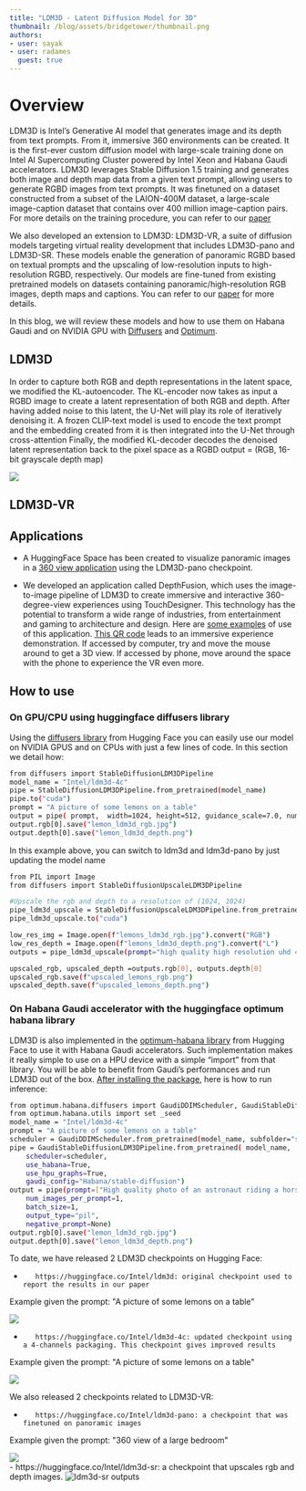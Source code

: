 ```yaml
---
title: "LDM3D - Latent Diffusion Model for 3D"
thumbnail: /blog/assets/bridgetower/thumbnail.png
authors:
- user: sayak
- user: radames
  guest: true
---
```


# Overview

<!-- {blog_metadata} -->
<!-- {authors} -->

LDM3D is Intel’s Generative AI model that generates image and its depth from text prompts. From it, immersive 360 environments can be created. It is the first-ever custom diffusion model with large-scale training done on Intel AI Supercomputing Cluster powered by Intel Xeon and Habana Gaudi accelerators.
LDM3D leverages Stable Diffusion 1.5 training and generates both image and depth map data from a given text prompt, allowing users to generate RGBD images from text prompts.
 It was finetuned on a dataset constructed from a subset of the LAION-400M dataset, a large-scale image-caption dataset that contains over 400 million image-caption pairs. For more details on the training procedure, you can refer to our [paper](https://arxiv.org/abs/2305.10853)

 We also developed an extension to LDM3D: LDM3D-VR, a suite of diffusion models targeting virtual reality development that includes LDM3D-pano and LDM3D-SR. These models enable the generation of panoramic RGBD based on textual prompts and the upscaling of low-resolution inputs to high-resolution RGBD, respectively. Our models are fine-tuned from existing pretrained models on datasets containing panoramic/high-resolution RGB images, depth maps and captions. You can refer to our [paper](https://arxiv.org/pdf/2311.03226) for more details.


In this blog, we will review these models and how to use them on Habana Gaudi and on NVIDIA GPU with [Diffusers](https://github.com/huggingface/diffusers) and [Optimum](https://github.com/huggingface/optimum).

## LDM3D
In order to capture both RGB and depth representations in the latent space, we modified the KL-autoencoder. The KL-encoder now takes as input a RGBD image to create a latent representation of both RGB and depth. After having added noise to this latent, the U-Net will play its role of iteratively denoising it.
A frozen CLIP-text model is used to encode the text prompt and the embedding created from it is then integrated into the U-Net through cross-attention
Finally, the modified KL-decoder decodes the denoised latent representation back to the pixel space as a RGBD output = (RGB, 16-bit grayscale depth map)

<div class="flex justify-center">
    <img src="https://huggingface.co/Intel/ldm3d/resolve/main/model_overview.png">
</div>

## LDM3D-VR

## Applications

-  A HuggingFace Space has been created to visualize panoramic images in a [360 view application](https://huggingface.co/spaces/Intel/ldm3d) using the LDM3D-pano checkpoint.

- We developed an application called DepthFusion, which uses the image-to-image pipeline of LDM3D to create immersive and interactive 360-degree-view experiences using TouchDesigner. This technology has the potential to transform a wide range of industries, from entertainment and gaming to architecture and design.
 Here are [some examples](https://www.youtube.com/watch?v=6oS7gSQzFCI) of use of this application.
[This QR code](assets/model_overview.png) leads to an immersive experience demonstration. If accessed by computer, try and move the mouse around to get a 3D view. If accessed by phone, move around the space with the phone to experience the VR even more.


## How to use

### On GPU/CPU using huggingface diffusers library
Using the [diffusers library](https://github.com/huggingface/diffusers) from Hugging Face you can easily use our model on NVIDIA GPUS and on CPUs with just a few lines of code. In this section we detail how:


```bash
from diffusers import StableDiffusionLDM3DPipeline
model_name = "Intel/ldm3d-4c"
pipe = StableDiffusionLDM3DPipeline.from_pretrained(model_name)
pipe.to("cuda")
prompt = "A picture of some lemons on a table"
output = pipe( prompt,  width=1024, height=512, guidance_scale=7.0, num_inference_steps=50 )
output.rgb[0].save("lemon_ldm3d_rgb.jpg")
output.depth[0].save("lemon_ldm3d_depth.png")
```
In this example above, you can switch to ldm3d and ldm3d-pano by just updating the model name

```bash
from PIL import Image
from diffusers import StableDiffusionUpscaleLDM3DPipeline

#Upscale the rgb and depth to a resolution of (1024, 1024)
pipe_ldm3d_upscale = StableDiffusionUpscaleLDM3DPipeline.from_pretrained("Intel/ldm3d-sr")
pipe_ldm3d_upscale.to("cuda")

low_res_img = Image.open(f"lemons_ldm3d_rgb.jpg").convert("RGB")
low_res_depth = Image.open(f"lemons_ldm3d_depth.png").convert("L")
outputs = pipe_ldm3d_upscale(prompt="high quality high resolution uhd 4k image", rgb=low_res_img, depth=low_res_depth, num_inference_steps=50, target_res=[1024, 1024])

upscaled_rgb, upscaled_depth =outputs.rgb[0], outputs.depth[0]
upscaled_rgb.save(f"upscaled_lemons_rgb.png")
upscaled_depth.save(f"upscaled_lemons_depth.png")
```

### On Habana Gaudi accelerator with the huggingface optimum habana library
LDM3D is also implemented in the [optimum-habana library](https://github.com/huggingface/optimum-habana) from Hugging Face to use it with Habana Gaudi accelerators. Such implementation makes it really simple to use on a HPU device with a simple “import” from that library. You will be able to benefit from Gaudi’s performances and run LDM3D out of the box.
[After installing the package](https://github.com/huggingface/optimum-habana#install), here is how to run inference:

```bash
from optimum.habana.diffusers import GaudiDDIMScheduler, GaudiStableDiffusionLDM3DPipeline
from optimum.habana.utils import set _seed
model_name = "Intel/ldm3d-4c"
prompt = "A picture of some lemons on a table"
scheduler = GaudiDDIMScheduler.from_pretrained(model_name, subfolder="scheduler")
pipe = GaudiStableDiffusionLDM3DPipeline.from_pretrained( model_name,
 	scheduler=scheduler,
	use_habana=True,
 	use_hpu_graphs=True,
 	gaudi_config="Habana/stable-diffusion")
output = pipe(prompt=["High quality photo of an astronaut riding a horse in space"],
 	num_images_per_prompt=1,
 	batch_size=1,
 	output_type="pil",
	negative_prompt=None)
output.rgb[0].save("lemon_ldm3d_rgb.jpg")
output.depth[0].save("lemon_ldm3d_depth.png")
```


To date, we have released 2 LDM3D checkpoints on Hugging Face:
-        https://huggingface.co/Intel/ldm3d: original checkpoint used to report the results in our paper
Example given the prompt: "A picture of some lemons on a table"
<div class="flex justify-center">
    <img src="https://huggingface.co/Intel/ldm3d/resolve/main/ldm3d_results.png">
</div>

-        https://huggingface.co/Intel/ldm3d-4c: updated checkpoint using a 4-channels packaging. This checkpoint gives improved results
Example given the prompt: "A picture of some lemons on a table"
<div class="flex justify-center">
    <img src="https://huggingface.co/Intel/ldm3d-4c/resolve/main/ldm3d_4c_results.png">
</div>

We also released 2 checkpoints related to LDM3D-VR:
-        https://huggingface.co/Intel/ldm3d-pano: a checkpoint that was finetuned on panoramic images
Example given the prompt: "360 view of a large bedroom"
<div class="flex justify-center">
    <img src="https://huggingface.co/Intel/ldm3d-pano/resolve/main/ldm3d_pano_results.png">
</div>
-        https://huggingface.co/Intel/ldm3d-sr: a checkpoint that upscales rgb and depth images.
<img src="assets/ldm3d_sr_results.png" alt="ldm3d-sr outputs" title="LDM3D-sr outputs">

